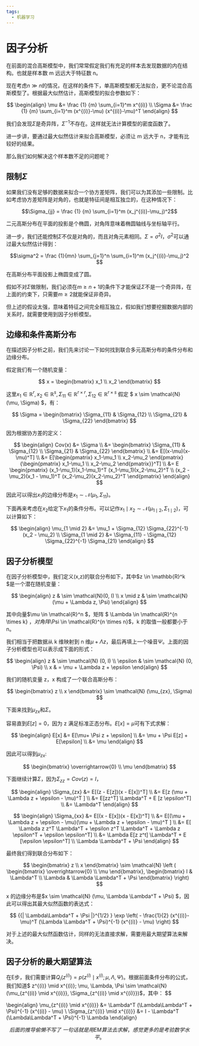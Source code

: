 ```yaml
---
tags:
  - 机器学习
---
```


# 因子分析

在前面的混合高斯模型中，我们常常假定我们有充足的样本去发现数据的内在结构。也就是样本数 m 远远大于特征数 n。

现在考虑$n \gg n$的情况，在这样的条件下，单高斯模型都无法拟合，更不论混合高斯模型了。根据最大似然估计，高斯模型的拟合参数如下：

$$
\begin{align}
\mu &= \frac {1} {m} \sum_{i=1}^m x^{(i)} \\
\Sigma &= \frac {1} {m} \sum_{i=1}^m (x^{(i)}-\mu) (x^{(i)}-\mu)^T
\end{align}
$$

我们会发现$\Sigma$是奇异阵，$\Sigma^{-1}$不存在。这样就无法计算模型的密度函数了。

进一步讲，要通过最大似然估计来拟合高斯模型，必须让 m 远大于 n，才能有比较好的结果。

那么我们如何解决这个样本数不足的问题呢？

## 限制$\Sigma$

如果我们没有足够的数据来拟合一个协方差矩阵，我们可以为其添加一些限制。比如考虑协方差矩阵是对角的，也就是特征间是相互独立的，在这种情况下：

$$\Sigma_{jj} = \frac {1} {m} \sum_{i=1}^m (x_j^{(i)}-\mu_j)^2$$

二元高斯分布在平面的投影是个椭圆，对角阵意味着椭圆轴线与坐标轴平行。

进一步，我们还能控制$\Sigma$不仅是对角的，而且对角元素相同。$\Sigma= \sigma^2 I$，$\sigma^2$可以通过最大似然估计得到：

$$\sigma^2 = \frac {1}{mn} \sum_{j=1}^n \sum_{i=1}^m (x_j^{(i)}-\mu_j)^2 $$

在高斯分布平面投影上椭圆变成了圆。

假如不对$\Sigma$做限制，我们必须在$m \geq n+1$的条件下才能保证$\Sigma$不是一个奇异阵，在上面的约束下，只需要$m \geq 2$就能保证非奇异。

但上述的假设太强，意味着特征之间完全相互独立，假如我们想要挖掘数据内部的关系时，就需要使用到因子分析模型。

## 边缘和条件高斯分布

在描述因子分析之前，我们先来讨论一下如何找到联合多元高斯分布的条件分布和边缘分布。

假定我们有一个随机变量：

$$
x = \begin{bmatrix} x_1 \\ x_2 \end{bmatrix}
$$

这里$x_1 \in \mathbb{R}^r, x_2 \in \mathbb{R}^s, \Sigma_{11} \in \mathbb{R}^{r\times r}, \Sigma_{12} \in \mathbb{R}^{r \times s}$ 假定 $ x \sim \mathcal{N} (\mu, \Sigma) $，有：

$$
\Sigma = \begin{bmatrix} \Sigma_{11} & \Sigma_{12} \\ \Sigma_{21} & \Sigma_{22} \end{bmatrix}
$$

因为根据协方差的定义：

$$
\begin{align}
Cov(x) &= \Sigma \\
&= \begin{bmatrix} \Sigma_{11} & \Sigma_{12} \\ \Sigma_{21} & \Sigma_{22}
    \end{bmatrix} \\
&= E[(x-\mu)(x-\mu)^T] \\
&= E[\begin{pmatrix} x_1-\mu_1 \\ x_2-\mu_2 \end{pmatrix}
{\begin{pmatrix} x_1-\mu_1 \\ x_2-\mu_2 \end{pmatrix}}^T] \\
&= E \begin{pmatrix} (x_1-\mu_1)(x_1-\mu_1)^T (x_1-\mu_1)(x_2-\mu_2)^T \\
(x_2 - \mu_2)(x_1 - \mu_1)^T (x_2-\mu_2)(x_2-\mu_2)^T \end{pmatrix}
\end{align}
$$

因此可以得出$x_1$的边缘分布是$x_1 \sim \mathcal{N} (\mu_1, \Sigma_{11})$。

下面再来考虑在$x_2$给定下$x_1$的条件分布。可以记作$x_1 \mid x_2 \sim \mathcal{N} (\mu_{1\mid 2}, \Sigma_{1 \mid 2})$，可以计算如下：

$$
\begin{align}
\mu_{1 \mid 2} &= \mu_1 + \Sigma_{12} \Sigma_{22}^{-1} (x_2 - \mu_2) \\
\Sigma_{1 \mid 2} &= \Sigma_{11} - \Sigma_{12} \Sigma_{22}^{-1} \Sigma_{21}
\end{align}
$$

## 因子分析模型

在因子分析模型中，我们定义(x,z)的联合分布如下，其中$z \in \mathbb{R}^k $是一个潜在随机变量：

$$
\begin{align}
z & \sim \mathcal{N}(0, I) \\
x \mid z & \sim \mathcal{N} (\mu + \Lambda z, \Psi)
\end{align}
$$

其中向量$\mu \in \mathcal{R}^n $，矩阵 $ \Lambda \in \mathcal{R}^{n \times k} $， 对角阵$\Psi \in \mathcal{R}^{n \times n}$，k 的取值一般都要小于 n。

我们相当于把数据从 k 维映射到 n 维$\mu+ \Lambda z$，最后再填上一个噪音$\Psi$。上面的因子分析模型也可以表示成下面的形式：

$$
\begin{align}
z & \sim \mathcal{N} (0, I) \\
\epsilon & \sim \mathcal{N} (0, \Psi) \\
x & = \mu + \Lambda z + \epsilon
\end{align}
$$

我们的随机变量 z，x 构成了一个联合高斯分布：

$$
\begin{bmatrix} z \\ x \end{bmatrix} \sim \mathcal{N} (\mu_{zx}, \Sigma)
$$

下面来找到$\mu_{zx}$和$\Sigma$。

容易直到$E[z]=0$，因为 z 满足标准正态分布。$E[x]=\mu$可有下式求解：

$$
\begin{align}
E[x] &= E[\mu+ \Psi z + \epsilon] \\
&= \mu + \Psi E[z] + E[\epsilon] \\
&= \mu
\end{align}
$$

因此可以得到$\mu_{zx}$:

$$
\begin{bmatrix}
\overrightarrow{0} \\
\mu
\end{bmatrix}
$$

下面继续计算$\Sigma$，因为$\Sigma_{zz} = Cov(z) = I$，

$$
\begin{align}
\Sigma_{zx} &= E[(z - E[z])(x - E[x])^T] \\
&= E[z (\mu + \Lambda z + \epsilon - \mu)^T ] \\
&= E[zz^T] \Lambda^T + E [z \epsilon^T] \\
&= \Lambda^T
\end{align}
$$

$$
\begin{align}
\Sigma_{xx} &= E[(x - E[x])(x - E[x])^T] \\
&= E[(\mu + \Lambda z + \epsilon - \mu)(\mu + \Lambda z + \epsilon - \mu)^T ] \\
&= E[ \Lambda z z^T \Lambda^T + \epsilon z^T \Lambda^T + \Lambda z \epsilon^T + \epsilon \epsilon^T] \\
&= \Lambda E[z z^t] \Lambda^T + E [\epsilon \epsilon^T] \\
\Lambda \Lambda^T + \Psi
\end{align}
$$

最终我们得到联合分布如下：

$$
\begin{bmatrix}
z \\ x
\end{bmatrix}
\sim \mathcal{N} \left (
\begin{bmatrix}
\overrightarrow{0} \\ \mu
\end{bmatrix},
\begin{bmatrix}
I & \Lambda^T \\
\Lambda & \Lambda \Lambda^T + \Psi
\end{bmatrix}
\right)
$$

x 的边缘分布是$x \sim \mathcal{N} (\mu, \Lambda \Lambda^T + \Psi) $，因此可以得出其最大似然函数的表达式：

$$
{{| \Lambda\Lambda^T + \Psi |}^{1/2} } \exp \left( - \frac{1}{2}
(x^{(i)}-\mu)^T (\Lambda \Lambda^T + \Psi)^{-1} (x^{(i)} - \mu) \right)
$$

对于上述的最大似然函数估计，同样的无法直接求解，需要用最大期望算法来解决。

## 因子分析的最大期望算法

在E步，我们需要计算$Q_i(z^{(i)}) = p(z^{(i)} \mid x^{(i)}; \mu, \Lambda, \Psi)$。根据前面条件分布的公式，我们知道$ z^{(i)} \mid x^{(i)}; \mu, \Lambda, \Psi \sim \mathcal{N} (\mu_{z^{(i)} \mid x^{(i)}}, \Sigma_{z^{(i)} \mid x^{(i)}})$，其中：
$$

\begin{align}
\mu_{z^{(i)} \mid x^{(i)}} &= \Lambda^T (\Lambda\Lambda^T + \Psi)^{-1} (x^{(i)} - \mu) \\
\Sigma_{z^{(i)} \mid x^{(i)}} &= I - \Lambda^T (\Lambda\Lambda^T + \Psi)^{-1} \Lambda
\end{align}

$$
后面的推导偷懒不写了~一句话就是用EM算法去求解，感觉更多的是考验数学水平。
$$
